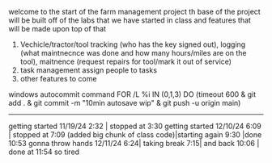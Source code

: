 welcome to the start of the farm management project th base of the project will be built off of the labs that we have started in class and features that will be made upon top of that

1. Vechicle/tractor/tool tracking (who has the key signed out), logging (what maintnecnce was done and how many hours/miles are on the tool), maitnence (request repairs for tool/mark it out of service)
2. task management assign people to tasks
3. other features to come



windows autocommit command
FOR /L %i IN (0,1,3) DO (timeout 600 & git add . & git commit -m "10min autosave wip" & git push -u origin main)

<hr>
getting started 11/19/24 2:32 | stopped at 3:30
getting started 12/10/24 6:09 | stopped at 7:09 (added big chunk of class code)|starting again 9:30 |done 10:53
gonna throw hands 12/11/24 6:24| taking break 7:15| and back 10:06 | done at 11:54 so tired